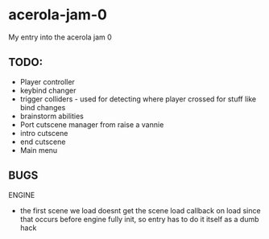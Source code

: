 # acerola-jam-0

My entry into the acerola jam 0

## TODO:

- Player controller
- keybind changer
- trigger colliders - used for detecting where player crossed for stuff like bind changes
- brainstorm abilities
- Port cutscene manager from raise a vannie
- intro cutscene
- end cutscene
- Main menu

## BUGS

ENGINE

- the first scene we load doesnt get the scene load callback on load since that occurs before engine fully init, so entry has to do it itself as a dumb hack
